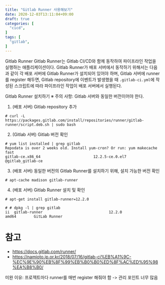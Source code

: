 ```yaml
---
title: "Gitlab Runner 사용해보기"
date: 2020-12-03T13:11:04+09:00
draft: true
categories: [  
  "cicd",
]
tags: [
  "gitlab",
]
---
```



Gitlab Runner
Gitlab Runner는 Gitlab CI/CD와 함께 동작하여 파이프라인 작업을 실행하는 애플리케이션이다. Gitlab Runner가 배포 서버에서 동작하기 위해서는 다음과 같이 각 배포 서버에 Gitlab Runner가 설치되어 있어야 하며, Gitlab 서버에 runner를 register 해두면, Gitlab repository에 이벤트가 발생했을 때 `.gitlab-ci.yml`에 작성된 스크립트에 따라 파이프라인 작업이 배포 서버에서 실행된다.

Gitlab Runner 설치하기
※ 주의 사항: Gitlab 서버와 동일한 버전이어야 한다. 

1. (배포 서버) Gitlab repository 추가
```
# curl -L https://packages.gitlab.com/install/repositories/runner/gitlab-runner/script.deb.sh | sudo bash
```

2. (Gitlab 서버) Gitlab 버전 확인
```
# yum list installed | grep gitlab
Repodata is over 2 weeks old. Install yum-cron? Or run: yum makecache fast
gitlab-ce.x86_64                        12.2.5-ce.0.el7                @gitlab_gitlab-ce
```

3. (배포 서버) 동일한 버전의 Gitlab Runner를 설치하기 위해, 설치 가능한 버전 확인
```
# apt-cache madison gitlab-runner
```

4. (배포 서버) Gitlab Runner 설치 및 확인
```
# apt-get install gitlab-runner=12.2.0

# # dpkg -l | grep gitlab
ii  gitlab-runner                              12.2.0                                           amd64        GitLab Runner
```

# 참고
* https://docs.gitlab.com/runner/
* https://namioto.ip.or.kr/2018/07/16/gitlab-ci%EB%A1%9C-%EC%9E%90%EB%8F%99%EB%B0%B0%ED%8F%AC%ED%95%98%EA%B8%B0/

미완 이유: 프로젝트마다 runner를 매번 register 해줘야 함 -> 관리 포인트 너무 많음